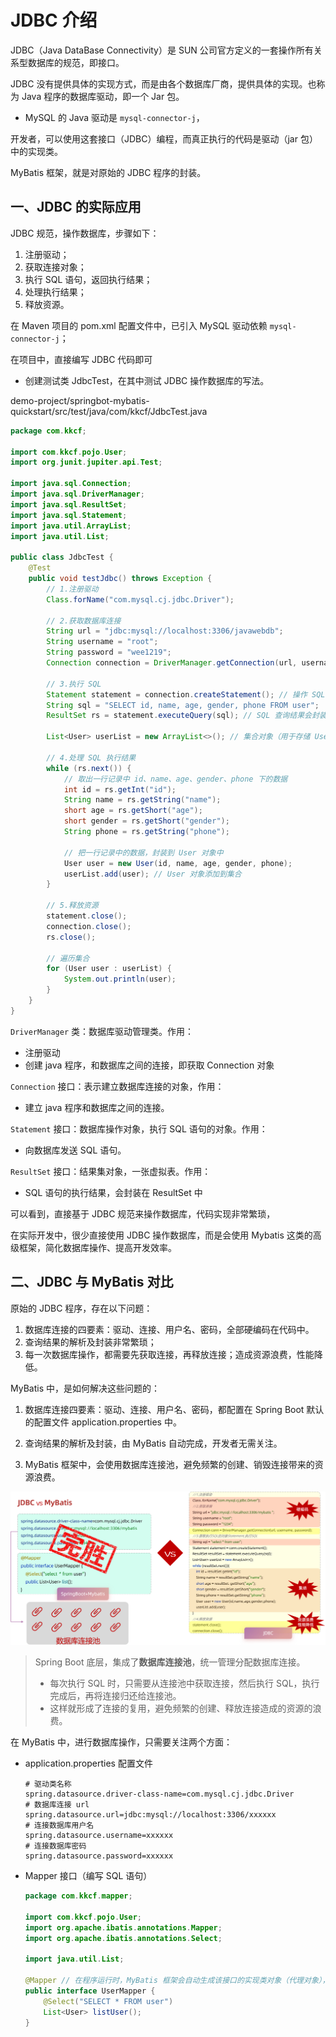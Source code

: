 # JDBC 介绍

JDBC（Java DataBase Connectivity）是 SUN 公司官方定义的一套操作所有关系型数据库的规范，即接口。

JDBC 没有提供具体的实现方式，而是由各个数据库厂商，提供具体的实现。也称为 Java 程序的数据库驱动，即一个 Jar 包。

- MySQL 的 Java 驱动是 `mysql-connector-j`，

开发者，可以使用这套接口（JDBC）编程，而真正执行的代码是驱动（jar 包）中的实现类。

MyBatis 框架，就是对原始的 JDBC 程序的封装。

## 一、JDBC 的实际应用

JDBC 规范，操作数据库，步骤如下：

1. 注册驱动；
2. 获取连接对象；
3. 执行 SQL 语句，返回执行结果；
4. 处理执行结果；
5. 释放资源。

在 Maven 项目的 pom.xml 配置文件中，已引入 MySQL 驱动依赖 `mysql-connector-j`；

在项目中，直接编写 JDBC 代码即可

- 创建测试类 JdbcTest，在其中测试 JDBC 操作数据库的写法。

demo-project/springbot-mybatis-quickstart/src/test/java/com/kkcf/JdbcTest.java

```java
package com.kkcf;

import com.kkcf.pojo.User;
import org.junit.jupiter.api.Test;

import java.sql.Connection;
import java.sql.DriverManager;
import java.sql.ResultSet;
import java.sql.Statement;
import java.util.ArrayList;
import java.util.List;

public class JdbcTest {
    @Test
    public void testJdbc() throws Exception {
        // 1.注册驱动
        Class.forName("com.mysql.cj.jdbc.Driver");

        // 2.获取数据库连接
        String url = "jdbc:mysql://localhost:3306/javawebdb";
        String username = "root";
        String password = "wee1219";
        Connection connection = DriverManager.getConnection(url, username, password);

        // 3.执行 SQL
        Statement statement = connection.createStatement(); // 操作 SQL 的对象
        String sql = "SELECT id, name, age, gender, phone FROM user";
        ResultSet rs = statement.executeQuery(sql); // SQL 查询结果会封装在ResultSet对象中

        List<User> userList = new ArrayList<>(); // 集合对象（用于存储 User 对象）

        // 4.处理 SQL 执行结果
        while (rs.next()) {
            // 取出一行记录中 id、name、age、gender、phone 下的数据
            int id = rs.getInt("id");
            String name = rs.getString("name");
            short age = rs.getShort("age");
            short gender = rs.getShort("gender");
            String phone = rs.getString("phone");

            // 把一行记录中的数据，封装到 User 对象中
            User user = new User(id, name, age, gender, phone);
            userList.add(user); // User 对象添加到集合
        }

        // 5.释放资源
        statement.close();
        connection.close();
        rs.close();

        // 遍历集合
        for (User user : userList) {
            System.out.println(user);
        }
    }
}
```

`DriverManager` 类：数据库驱动管理类。作用：

- 注册驱动
- 创建 java 程序，和数据库之间的连接，即获取 Connection 对象

`Connection` 接口：表示建立数据库连接的对象，作用：

- 建立 java 程序和数据库之间的连接。

`Statement` 接口：数据库操作对象，执行 SQL 语句的对象。作用：

- 向数据库发送 SQL 语句。

`ResultSet` 接口：结果集对象，一张虚拟表。作用：

- SQL 语句的执行结果，会封装在 ResultSet 中

可以看到，直接基于 JDBC 规范来操作数据库，代码实现非常繁琐，

在实际开发中，很少直接使用 JDBC 操作数据库，而是会使用 Mybatis 这类的高级框架，简化数据库操作、提高开发效率。

## 二、JDBC 与 MyBatis 对比

原始的 JDBC 程序，存在以下问题：

1. 数据库连接的四要素：驱动、连接、用户名、密码，全部硬编码在代码中。
2. 查询结果的解析及封装非常繁琐；
3. 每一次数据库操作，都需要先获取连接，再释放连接；造成资源浪费，性能降低。

MyBatis 中，是如何解决这些问题的：

1. 数据库连接四要素：驱动、连接、用户名、密码，都配置在 Spring Boot 默认的配置文件 application.properties 中。

2. 查询结果的解析及封装，由 MyBatis 自动完成，开发者无需关注。

3. MyBatis 框架中，会使用数据库连接池，避免频繁的创建、销毁连接带来的资源浪费。

![JDBC与MyBatis对比](NoteAssets/JDBC与MyBatis对比.png)

> Spring Boot 底层，集成了**数据库连接池**，统一管理分配数据库连接。
>
> - 每次执行 SQL 时，只需要从连接池中获取连接，然后执行 SQL，执行完成后，再将连接归还给连接池。
> - 这样就形成了连接的复用，避免频繁的创建、释放连接造成的资源的浪费。

在 MyBatis 中，进行数据库操作，只需要关注两个方面：

- application.properties 配置文件

  ```properties
  # 驱动类名称
  spring.datasource.driver-class-name=com.mysql.cj.jdbc.Driver
  # 数据库连接 url
  spring.datasource.url=jdbc:mysql://localhost:3306/xxxxxx
  # 连接数据库用户名
  spring.datasource.username=xxxxxx
  # 连接数据库密码
  spring.datasource.password=xxxxxx
  ```

- Mapper 接口（编写 SQL 语句）

  ```java
  package com.kkcf.mapper;
  
  import com.kkcf.pojo.User;
  import org.apache.ibatis.annotations.Mapper;
  import org.apache.ibatis.annotations.Select;
  
  import java.util.List;
  
  @Mapper // 在程序运行时，MyBatis 框架会自动生成该接口的实现类对象（代理对象），并且将该对象，交给 IOC 容器管理（Bean 对象）。
  public interface UserMapper {
      @Select("SELECT * FROM user")
      List<User> listUser();
  }
  ```

